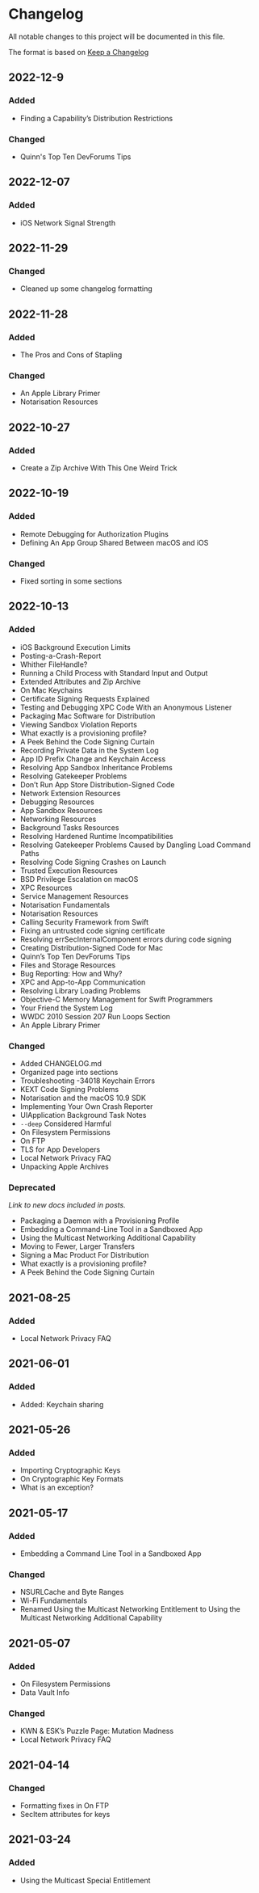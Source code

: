 # Changelog
All notable changes to this project will be documented in this file.

The format is based on [Keep a Changelog](https://keepachangelog.com/en/1.0.0/)

## 2022-12-9
### Added
- Finding a Capability’s Distribution Restrictions

### Changed
- Quinn's Top Ten DevForums Tips

## 2022-12-07
### Added
- iOS Network Signal Strength

## 2022-11-29
### Changed
- Cleaned up some changelog formatting

## 2022-11-28
### Added
- The Pros and Cons of Stapling

### Changed
- An Apple Library Primer
- Notarisation Resources

## 2022-10-27
### Added
- Create a Zip Archive With This One Weird Trick

## 2022-10-19
### Added
- Remote Debugging for Authorization Plugins
- Defining An App Group Shared Between macOS and iOS

### Changed
- Fixed sorting in some sections

## 2022-10-13
### Added
- iOS Background Execution Limits
- Posting-a-Crash-Report
- Whither FileHandle?
- Running a Child Process with Standard Input and Output
- Extended Attributes and Zip Archive
- On Mac Keychains
- Certificate Signing Requests Explained
- Testing and Debugging XPC Code With an Anonymous Listener
- Packaging Mac Software for Distribution
- Viewing Sandbox Violation Reports
- What exactly is a provisioning profile?
- A Peek Behind the Code Signing Curtain
- Recording Private Data in the System Log
- App ID Prefix Change and Keychain Access
- Resolving App Sandbox Inheritance Problems
- Resolving Gatekeeper Problems
- Don’t Run App Store Distribution-Signed Code
- Network Extension Resources
- Debugging Resources
- App Sandbox Resources
- Networking Resources
- Background Tasks Resources
- Resolving Hardened Runtime Incompatibilities
- Resolving Gatekeeper Problems Caused by Dangling Load Command Paths
- Resolving Code Signing Crashes on Launch
- Trusted Execution Resources
- BSD Privilege Escalation on macOS
- XPC Resources
- Service Management Resources
- Notarisation Fundamentals
- Notarisation Resources
- Calling Security Framework from Swift
- Fixing an untrusted code signing certificate
- Resolving errSecInternalComponent errors during code signing
- Creating Distribution-Signed Code for Mac
- Quinn’s Top Ten DevForums Tips
- Files and Storage Resources
- Bug Reporting: How and Why?
- XPC and App-to-App Communication
- Resolving Library Loading Problems
- Objective-C Memory Management for Swift Programmers
- Your Friend the System Log
- WWDC 2010 Session 207 Run Loops Section
- An Apple Library Primer

### Changed
- Added CHANGELOG.md
- Organized page into sections
- Troubleshooting -34018 Keychain Errors
- KEXT Code Signing Problems
- Notarisation and the macOS 10.9 SDK
- Implementing Your Own Crash Reporter
- UIApplication Background Task Notes
- `--deep` Considered Harmful
- On Filesystem Permissions
- On FTP
- TLS for App Developers
- Local Network Privacy FAQ
- Unpacking Apple Archives

### Deprecated
*Link to new docs included in posts.*

- Packaging a Daemon with a Provisioning Profile
- Embedding a Command-Line Tool in a Sandboxed App
- Using the Multicast Networking Additional Capability
- Moving to Fewer, Larger Transfers
- Signing a Mac Product For Distribution
- What exactly is a provisioning profile?
- A Peek Behind the Code Signing Curtain

## 2021-08-25
### Added
- Local Network Privacy FAQ

## 2021-06-01
### Added
- Added: Keychain sharing

## 2021-05-26
### Added
- Importing Cryptographic Keys
- On Cryptographic Key Formats
- What is an exception?

## 2021-05-17
### Added
- Embedding a Command Line Tool in a Sandboxed App

### Changed
- NSURLCache and Byte Ranges
- Wi-Fi Fundamentals
- Renamed Using the Multicast Networking Entitlement to Using the Multicast Networking Additional Capability

## 2021-05-07
### Added
- On Filesystem Permissions
- Data Vault Info

### Changed
- KWN & ESK’s Puzzle Page: Mutation Madness
- Local Network Privacy FAQ

## 2021-04-14
### Changed
- Formatting fixes in On FTP
- SecItem attributes for keys

## 2021-03-24
### Added
- Using the Multicast Special Entitlement
